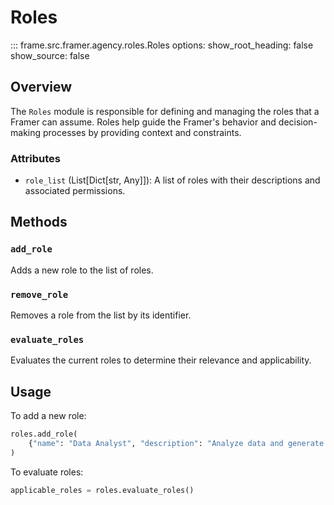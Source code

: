 # Roles

::: frame.src.framer.agency.roles.Roles
    options:
      show_root_heading: false
      show_source: false

## Overview

The `Roles` module is responsible for defining and managing the roles that a Framer can assume. Roles help guide the Framer's behavior and decision-making processes by providing context and constraints.

### Attributes

- `role_list` (List[Dict[str, Any]]): A list of roles with their descriptions and associated permissions.

## Methods

### `add_role`

Adds a new role to the list of roles.

### `remove_role`

Removes a role from the list by its identifier.

### `evaluate_roles`

Evaluates the current roles to determine their relevance and applicability.

## Usage

To add a new role:

```python
roles.add_role(
    {"name": "Data Analyst", "description": "Analyze data and generate insights", "permissions": ["read", "write"]}
)
```

To evaluate roles:

```python
applicable_roles = roles.evaluate_roles()
```
